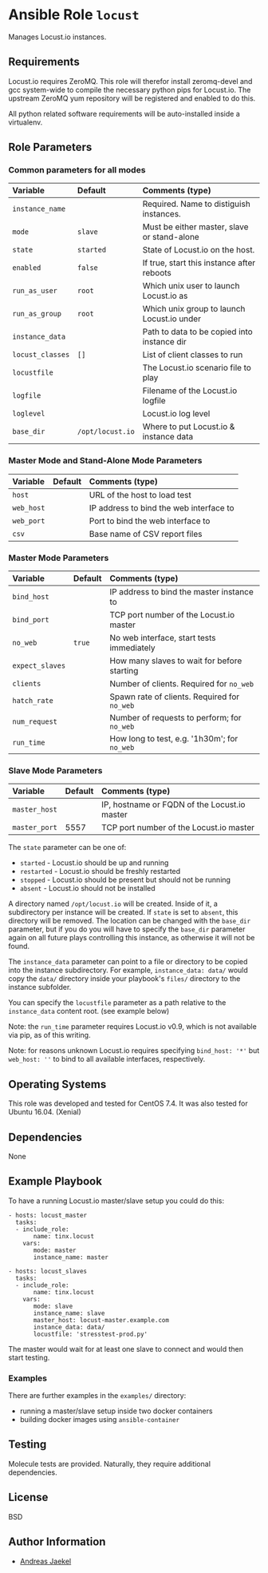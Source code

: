 # Ansible Role `locust`

Manages Locust.io instances.

## Requirements

Locust.io requires ZeroMQ. This role will therefor install
zeromq-devel and gcc system-wide to compile the necessary python
pips for Locust.io. The upstream ZeroMQ yum repository will be
registered and enabled to do this.

All python related software requirements will be auto-installed
inside a virtualenv.

## Role Parameters

### Common parameters for all modes

| Variable        | Default   | Comments (type)                              |
| :---            | :---      | :---                                         |
| `instance_name` |           | Required. Name to distiguish instances.      |
| `mode`          | `slave`   | Must be either master, slave or stand-alone  |
| `state`         | `started` | State of Locust.io on the host.              |
| `enabled`       | `false`   | If true, start this instance after reboots   |
| `run_as_user`   | `root`    | Which unix user to launch Locust.io as       |
| `run_as_group`  | `root`    | Which unix group to launch Locust.io under   |
| `instance_data` |           | Path to data to be copied into instance dir  |
| `locust_classes`| `[]`      | List of client classes to run                |
| `locustfile`    |           | The Locust.io scenario file to play          |
| `logfile`       |           | Filename of the Locust.io logfile            |
| `loglevel`      |           | Locust.io log level                          |
| `base_dir`      | `/opt/locust.io` | Where to put Locust.io & instance data |

### Master Mode and Stand-Alone Mode Parameters

| Variable        | Default   | Comments (type)                              |
| :---            | :---      | :---                                         |
| `host`          |           | URL of the host to load test                 |
| `web_host`      |           | IP address to bind the web interface to      |
| `web_port`      |           | Port to bind the web interface to            |
| `csv`           |           | Base name of CSV report files                |

### Master Mode Parameters

| Variable        | Default   | Comments (type)                              |
| :---            | :---      | :---                                         |
| `bind_host`     |           | IP address to bind the master instance to    |
| `bind_port`     |           | TCP port number of the Locust.io master      |
| `no_web`        | `true`    | No web interface, start tests immediately    |
| `expect_slaves` |           | How many slaves to wait for before starting  |
| `clients`       |           | Number of clients. Required for `no_web`     |
| `hatch_rate`    |           | Spawn rate of clients. Required for `no_web` |
| `num_request`   |           | Number of requests to perform; for `no_web`  |
| `run_time`      |           | How long to test, e.g. '1h30m'; for `no_web` |

### Slave Mode Parameters

| Variable        | Default   | Comments (type)                              |
| :---            | :---      | :---                                         |
| `master_host`   |           | IP, hostname or FQDN of the Locust.io master |
| `master_port`   | 5557      | TCP port number of the Locust.io master      |

The `state` parameter can be one of:

* `started` - Locust.io should be up and running
* `restarted` - Locust.io should be freshly restarted
* `stopped` - Locust.io should be present but should not be running
* `absent` - Locust.io should not be installed

A directory named `/opt/locust.io` will be created. Inside of it, a
subdirectory per instance will be created. If `state` is set to `absent`,
this directory will be removed. The location can be changed with the
`base_dir` parameter, but if you do you will have to specify the `base_dir`
parameter again on all future plays controlling this instance, as otherwise
it will not be found.

The `instance_data` parameter can point to a file or directory to
be copied into the instance subdirectory. For example, `instance_data: data/`
would copy the `data/` directory inside your playbook's `files/` directory
to the instance subfolder.

You can specify the `locustfile` parameter as a path relative to the
`instance_data` content root. (see example below)

Note: the `run_time` parameter requires Locust.io v0.9, which is not
available via pip, as of this writing.

Note: for reasons unknown Locust.io requires specifying `bind_host: '*'` but `web_host: ''` to bind to all available interfaces, respectively.

## Operating Systems

This role was developed and tested for CentOS 7.4. It was also
tested for Ubuntu 16.04. (Xenial)

## Dependencies

None

## Example Playbook

To have a running Locust.io master/slave setup you could do this:

    - hosts: locust_master
      tasks:
      - include_role:
           name: tinx.locust
        vars:
           mode: master
           instance_name: master

    - hosts: locust_slaves
      tasks:
      - include_role:
           name: tinx.locust
        vars:
           mode: slave
           instance_name: slave
           master_host: locust-master.example.com
           instance_data: data/
           locustfile: 'stresstest-prod.py'

The master would wait for at least one slave to connect and would
then start testing.

### Examples

There are further examples in the `examples/` directory:
 - running a master/slave setup inside two docker containers
 - building docker images using `ansible-container`

## Testing

Molecule tests are provided. Naturally, they require additional dependencies.

## License

BSD

## Author Information

 - [Andreas Jaekel](https://github.com/tinx/)
